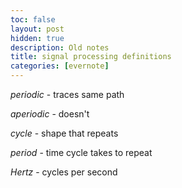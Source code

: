 ```yaml
---
toc: false
layout: post
hidden: true
description: Old notes
title: signal processing definitions
categories: [evernote]
---
```


_periodic_ - traces same path

_aperiodic_ - doesn't


_cycle_ - shape that repeats

_period_ - time cycle takes to repeat

_Hertz_ - cycles per second
